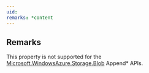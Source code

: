 ```yaml
---
uid: 
remarks: *content
---
```

## Remarks  
 This property is not supported for the [Microsoft.WindowsAzure.Storage.Blob](assetId:///N:Microsoft.WindowsAzure.Storage.Blob?qualifyHint=False&autoUpgrade=True) Append* APIs.